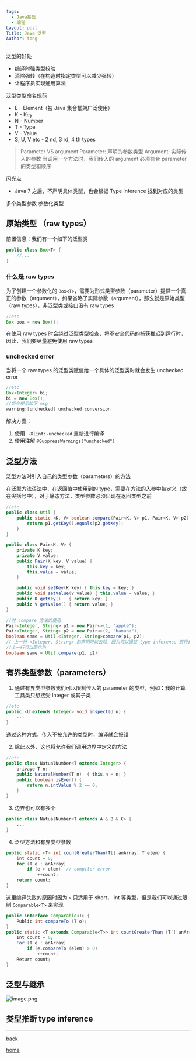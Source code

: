```yaml
---
tags:
  - Java基础
  - 编程
Layout: post
Title: Java 泛型
Author: tong
---
```

泛型的好处
- 编译时强类型校验
- 消除强转（在构造时指定类型可以减少强转）
- 让程序员实现通用算法

泛型类型命名规范
- E - Element（被 Java 集合框架广泛使用）
- K - Key
- N - Number
- T - Type
- V - Value
- S, U, V etc - 2 nd, 3 rd, 4 th types

> Parameter VS argument
> Parameter: 声明的参数类型
> Argument: 实际传入的参数
> 当调用一个方法时，我们传入的 argument 必须符合 parameter 的类型和顺序

闪光点
- Java 7 之后，不声明具体类型，也会根据 Type Inference 找到对应的类型

多个类型参数
参数化类型

## 原始类型 （raw types）

前置信息：我们有一个如下的泛型类

```java
public class Box<T> {
	//...
}
```

### 什么是 raw types

为了创建一个参数化的 `Box<T>`，需要为形式类型参数（parameter）提供一个真正的参数（argument），如果省略了实际参数（argument），那么就是原始类型（raw types），非泛型类或接口没有 raw types

```java
//etc
Box box = new Box();
```

在使用 raw types 时会绕过泛型类型检查，将不安全代码的捕获推迟到运行时，因此，我们要尽量避免使用 raw types

### unchecked error

当将一个 raw types 的泛型类赋值给一个具体的泛型类时就会发生 unchecked error

```java
//etc
Box<Integer> bi;
bi = new Box();
//将会提示如下 msg
warning:[unchecked] unchecked conversion
```

解决方案：
1. 使用  `-Xlint:-unchecked` 重新进行编译
2. 使用注解 `@SuppressWarnings("unchecked")`

## 泛型方法

泛型方法时引入自己的类型参数（parameters）的方法

在泛型方法语法中，在返回值中使用到的 type，需要在方法的入参中被定义（放在尖括号中），对于静态方法，类型参数必须出现在返回类型之前

```java
//etc
public class Util {
	public static <K, V> boolean compare(Pair<K, V> p1, Pair<K, V> p2) {
		return p1.getKey().equals(p2.getKey);
	}
}

public class Pair<K, V> {
	private K key;
	private V value;
    public Pair(K key, V value) {
        this.key = key;
        this.value = value;
    }

    public void setKey(K key) { this.key = key; }
    public void setValue(V value) { this.value = value; }
    public K getKey()   { return key; }
    public V getValue() { return value; }
}

//对 compare 方法的使用
Pair<Integer, String> p1 = new Pair<>(1, "apple");
Pair<Integer, String> p2 = new Pair<>(2, "banana");
boolean same = Util.<Integer, String>compare(p1, p2); 
// 上一行 <Integer, String> 的声明可以去除，因为可以通过 type inference 进行自动匹配
//上一行可以简化为
boolean same = Util.compare(p1, p2); 
```

## 有界类型参数（parameters）

1. 通过有界类型参数我们可以限制传入的 parameter 的类型，例如：我的计算工具类只想接受 Integer 或其子类

``` java
//etc
public <U extends Integer> void inspect(U u) {
	...
}
```

通过这种方式，传入不被允许的类型时，编译就会报错

2. 除此以外，这也将允许我们调用边界中定义的方法

```java
//etc
public class NatualNumber<T extends Integer> {
	privaye T n;
	public NaturalNumber(T n)  { this.n = n; }
	public boolean isEven() {
		return n.intValue % 2 == 0;   
	}
}
```

3. 边界也可以有多个

```java
public class NatualNumber<T extends A & B & C> {
	...
}
```

4. 泛型方法和有界类型参数
```java
public static <T> int countGreaterThan(T[] anArray, T elem) {
    int count = 0;
    for (T e : anArray)
        if (e > elem)  // compiler error
            ++count;
    return count;
}
```

这里编译失败的原因时因为 `>` 只适用于 short， int 等类型，但是我们可以通过限制 `Comparable<T>` 来实现

```java
public interface Comparable<T> {
    Public int compareTo (T o);
}
public static <T extends Comparable<T>> int countGreaterThan (T[] anArray, T elem) {
    Int count = 0;
    For (T e : anArray)
        if (e.compareTo (elem) > 0)
            ++count;
    Return count;
}
```

## 泛型与继承
![image.png](https://cdn.jsdelivr.net/gh/TongCodeSpace/picForBlog@master/data20240425170358.png)

## 类型推断 type inference



---

[back](../编程相关文章汇总)

[home](../../../index)